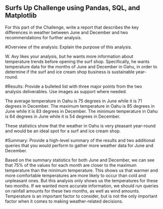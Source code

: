 ## Surfs Up Challenge using Pandas, SQL, and Matplotlib

For this part of the Challenge, write a report that describes the key differences in weather between June and December and two recommendations for further analysis.

#Overview of the analysis: Explain the purpose of this analysis.

W. Avy likes your analysis, but he wants more information about temperature trends before opening the surf shop. Specifically, he wants temperature data for the months of June and December in Oahu, in order to determine if the surf and ice cream shop business is sustainable year-round.

#Results: Provide a bulleted list with three major points from the two analysis deliverables. Use images as support where needed.

The average temperature in Oahu is 75 degrees in June while it is 71 degrees in December.
The maximum temperature in Oahu is 85 degrees in June while it is 83 degrees in December.
The minimum temperature in Oahu is 64 degrees in June while it is 54 degrees in December.

These statistics show that the weather in Oahu is very pleasant year-round and would be an ideal spot for a surf and ice cream shop. 


#Summary: Provide a high-level summary of the results and two additional queries that you would perform to gather more weather data for June and December.

Based on the summary statistics for both June and December, we can see that 75% of the values for each month are closer to the maximum temperature than the minimum temperature. This shows us that warmer and more comfortable temperatures are more likely to occur than cold and unpleasant ones. But this analysis only shows us the temperatures for these two months. If we wanted more accurate information, we should run queries on rainfall amounts for these two months, as well as wind amounts. Temperature is an important factor to consider, but is not the only important factor when it comes to making weather-related decisions. 
